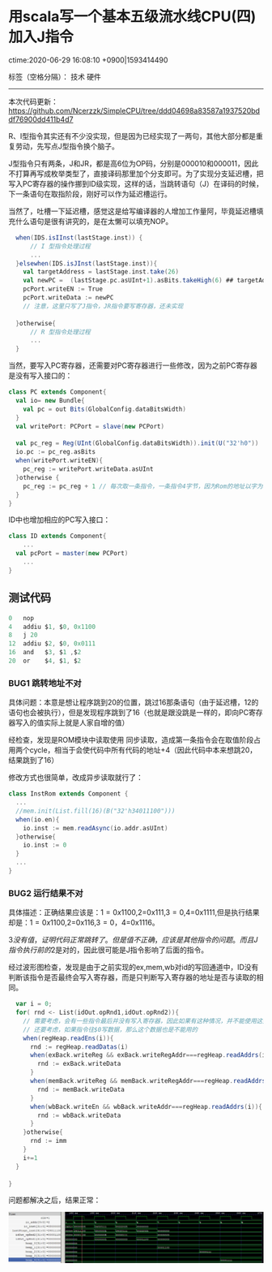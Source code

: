 # 用scala写一个基本五级流水线CPU(四)加入J指令
ctime:2020-06-29 16:08:10 +0900|1593414490

标签（空格分隔）： 技术 硬件

---

本次代码更新：
https://github.com/Ncerzzk/SimpleCPU/tree/ddd04698a83587a1937520bddf76900dd411b4d7

R、I型指令其实还有不少没实现，但是因为已经实现了一两句，其他大部分都是重复劳动，先写点J型指令换个脑子。

J型指令只有两条，J和JR，都是高6位为OP码，分别是000010和000011，因此不打算再写成枚举类型了，直接译码那里加个分支即可。为了实现分支延迟槽，把写入PC寄存器的操作挪到ID级实现，这样的话，当跳转语句（J）在译码的时候，下一条语句在取指阶段，刚好可以作为延迟槽运行。

当然了，吐槽一下延迟槽，感觉这是给写编译器的人增加工作量阿，毕竟延迟槽填充什么语句是很有讲究的，是在太懒可以填充NOP。

```scala
  when(IDS.isIInst(lastStage.inst)) {
      // I 型指令处理过程
      ...
  }elsewhen(IDS.isJInst(lastStage.inst)){
    val targetAddress = lastStage.inst.take(26)
    val newPC =  (lastStage.pc.asUInt+1).asBits.takeHigh(6) ## targetAddress
    pcPort.writeEN := True
    pcPort.writeData := newPC
    // 注意，这里只写了J指令，JR指令要写寄存器，还未实现

  }otherwise{
      // R 型指令处理过程
      ...
  }
```

当然，要写入PC寄存器，还需要对PC寄存器进行一些修改，因为之前PC寄存器是没有写入接口的：

```scala
class PC extends Component{
  val io= new Bundle{
    val pc = out Bits(GlobalConfig.dataBitsWidth)
  }
  val writePort: PCPort = slave(new PCPort)

  val pc_reg = Reg(UInt(GlobalConfig.dataBitsWidth)).init(U("32'h0"))
  io.pc := pc_reg.asBits
  when(writePort.writeEN){
    pc_reg := writePort.writeData.asUInt
  }otherwise {
    pc_reg := pc_reg + 1 // 每次取一条指令，一条指令4字节，因为Rom的地址以字为单位，因此这里+1而不是+4
  }
}
```

ID中也增加相应的PC写入接口：
```scala
class ID extends Component{
    ...
  val pcPort = master(new PCPort)
    ...
}
```

## 测试代码

```c
0	nop
4	addiu $1, $0, 0x1100
8	j 20
12	addiu $2, $0, 0x0111
16	and   $3, $1 ,$2
20	or    $4, $1, $2
```

### BUG1 跳转地址不对

具体问题：本意是想让程序跳到20的位置，跳过16那条语句（由于延迟槽，12的语句也会被执行），但是发现程序跳到了16（也就是跟没跳是一样的，即向PC寄存器写入的值实际上就是人家自增的值）

经检查，发现是ROM模块中读取使用 同步读取，造成第一条指令会在取值阶段占用两个cycle，相当于会使代码中所有代码的地址+4（因此代码中本来想跳20，结果跳到了16）

修改方式也很简单，改成异步读取就行了：

```scala
class InstRom extends Component {
  ...
  //mem.init(List.fill(16)(B("32'h34011100")))
  when(io.en){
    io.inst := mem.readAsync(io.addr.asUInt)
  }otherwise{
    io.inst := 0
  }
  ...
}
```

### BUG2 运行结果不对

具体描述：正确结果应该是：$1=0x1100,$2=0x111,$3=0,$4=0x1111,但是执行结果却是：$1=0x1100,$2=0x116,$3=0，$4=0x1116。

$3没有值，证明代码正常跳转了。但是值不正确，应该是其他指令的问题。而且J指令执行前的$2是对的，因此很可能是J指令影响了后面的指令。

经过波形图检查，发现是由于之前实现的ex,mem,wb对id的写回通道中，ID没有判断该指令是否最终会写入寄存器，而是只判断写入寄存器的地址是否与读取的相同。

```scala
  var i = 0;
  for( rnd <- List(idOut.opRnd1,idOut.opRnd2)){
    // 需要考虑，会有一些指令最后并没有写入寄存器，因此如果有这种情况，并不能使用这些指令的结果
    // 还要考虑，如果指令往$0写数据，那么这个数据也是不能用的
    when(regHeap.readEns(i)){
      rnd := regHeap.readDatas(i)
      when(exBack.writeReg && exBack.writeRegAddr===regHeap.readAddrs(i)){
        rnd := exBack.writeData
      }
      when(memBack.writeReg && memBack.writeRegAddr===regHeap.readAddrs(i)){
        rnd := memBack.writeData
      }
      when(wbBack.writeEn && wbBack.writeAddr===regHeap.readAddrs(i)){
        rnd := wbBack.writeData
      }
    }otherwise{
      rnd := imm
    }
    i+=1
  }

}
```

问题都解决之后，结果正常：

![此处输入图片的描述][1]

[1]: https://raw.githubusercontent.com/Ncerzzk/MyBlog/master/img/cpu4.jpg
